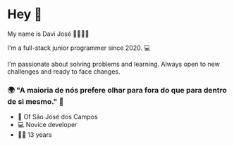 # Hey 👋

My name is Davi José 🙋🏻🇧🇷

I'm a full-stack junior programmer since 2020. 💻

I'm passionate about solving problems and learning. Always open to new challenges and ready to face changes.

### 🌍 "A maioria de nós prefere olhar para fora do que para dentro de si mesmo." 🧠

- 📍 Of São José dos Campos
- 💻 Novice developer
- 💁🏽 13 years
